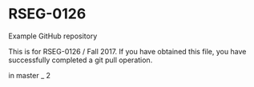 # RSEG-0126
Example GitHub repository

This is for RSEG-0126 / Fall 2017. If you have obtained
this file, you have successfully completed a git pull
operation.

in master _ 2